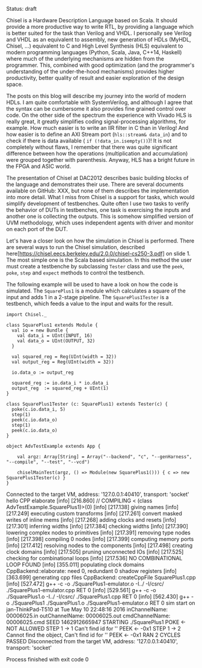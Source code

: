 Status: draft

Chisel is a Hardware Description Language based on Scala. It should provide a
more productive way to write RTL, by providing a language which is better suited
for the task than Verilog and VHDL. I personally see Verilog and VHDL as an
equivalent to assembly, new generation of HDLs (MyHDL, Chisel, ...) equivalent
to C and High Level Synthesis (HLS) equivalent to modern programming languages
(Python, Scala, Java, C++14, Haskell) where much of the underlying mechanisms
are hidden from the programmer. This, combined with good optimization (and the
programmer's understanding of the under-the-hood mechanisms) provides higher
productivity, better quality of result and easier exploration of the design
space.

The posts on this blog will describe my journey into the world of modern HDLs. I
am quite comfortable with SystemVerilog, and although I agree that the syntax
can be cumbersome it also provides fine grained control over code. On the other
side of the spectrum the experience with Vivado HLS is really great, it greatly
simplifies coding signal-processing algorithms, for example. How much easier is
to write an IIR filter in C than in Verilog! And how easier is to define an AXI
Stream port (`hls::stream& data_in`) and to check if there is data available (
`if (!data_in.isempty())`)! It is not completely without flaws, I remember that
there was quite significant difference between how the operations
(multiplication and accumulation) were grouped together with parenthesis.
Anyway, HLS has a bright future in the FPGA and ASIC world.

The presentation of Chisel at DAC2012 describes basic building blocks of the
language and demonstrates their use. There are several documents available on
GitHub: XXX, but none of them describes the implementation into more detail.
What I miss from Chisel is a support for tasks, which would simplify development
of testbenches. Quite often I use two tasks to verify the behavior of DUTs in
testbenches, one task is exercising the inputs and another one is collecting the
outputs. This is somehow simplified version of UVM methodology, which uses
independent agents with driver and monitor on each port of the DUT.

Let's have a closer look on how the simulation in Chisel is performed. There are
several ways to run the Chisel simulation, described
here[https://chisel.eecs.berkeley.edu/2.0.0/chisel-cs250-3.pdf] on slide 1.
The most simple one is the Scala based simulation. In this method the user must
create a testbenche by subclassing `Tester` class and use the `peek`, `poke`,
`step` and `expect` methods to control the testbench.

The following example will be used to have a look on how the code is simulated.
The `SquarePlus1` is a module which calculates a square of the input and adds 1
in a 2-stage pipeline. The `SquarePlus1Tester` is a testbench, which feeds a
value to the input and waits for the result.

	import Chisel._

	class SquarePlus1 extends Module {
	  val io = new Bundle {
	    val data_i = UInt(INPUT, 16)
	    val data_o = UInt(OUTPUT, 32)
	  }

	  val squared_reg = Reg(UInt(width = 32))
	  val output_reg = Reg(UInt(width = 32))

	  io.data_o := output_reg

	  squared_reg := io.data_i * io.data_i
	  output_reg  := squared_reg + UInt(1)
	}

	class SquarePlus1Tester (c: SquarePlus1) extends Tester(c) {
	  poke(c.io.data_i, 5)
	  step(1)
	  peek(c.io.data_o)
	  step(1)
	  peek(c.io.data_o)
	}

	object AdvTestExample extends App {

	    val argz: Array[String] = Array("--backend", "c", "--genHarness", "--compile", "--test", "--vcd")

	    chiselMainTest(argz, () => Module(new SquarePlus1())) { c => new SquarePlus1Tester(c) }
	}

Connected to the target VM, address: '127.0.0.1:40410', transport: 'socket'
hello
CPP elaborate
[info] [216.860] // COMPILING < (class AdvTestExample.SquarePlus1)>(0)
[info] [217.138] giving names
[info] [217.249] executing custom transforms
[info] [217.261] convert masked writes of inline mems
[info] [217.268] adding clocks and resets
[info] [217.301] inferring widths
[info] [217.384] checking widths
[info] [217.390] lowering complex nodes to primitives
[info] [217.391] removing type nodes
[info] [217.398] compiling 0 nodes
[info] [217.399] computing memory ports
[info] [217.412] resolving nodes to the components
[info] [217.498] creating clock domains
[info] [217.505] pruning unconnected IOs
[info] [217.525] checking for combinational loops
[info] [217.536] NO COMBINATIONAL LOOP FOUND
[info] [355.011] populating clock domains
CppBackend::elaborate: need 0, redundant 0 shadow registers
[info] [363.699] generating cpp files
CppBackend: createCppFile SquarePlus1.cpp
[info] [527.472] g++ -c -o ./SquarePlus1-emulator.o  -I../ -I/csrc/  ./SquarePlus1-emulator.cpp RET 0
[info] [529.561] g++ -c -o ./SquarePlus1.o  -I../ -I/csrc/  ./SquarePlus1.cpp RET 0
[info] [562.430] g++   -o ./SquarePlus1 ./SquarePlus1.o ./SquarePlus1-emulator.o RET 0
sim start on jan-ThinkPad-T510 at Tue May 10 22:48:16 2016
inChannelName: 00006025.in
outChannelName: 00006025.out
cmdChannelName: 00006025.cmd
SEED 1462912665947
STARTING ./SquarePlus1 
  POKE  <- NOT ALLOWED
STEP 1 -> 1
Can't find id for ''
  PEEK  <- -0x1
STEP 1 -> 2
Cannot find the object, 
Can't find id for ''
  PEEK  <- -0x1
RAN 2 CYCLES PASSED
Disconnected from the target VM, address: '127.0.0.1:40410', transport: 'socket'

Process finished with exit code 0

